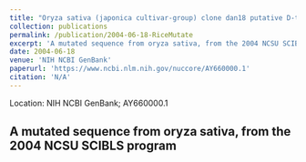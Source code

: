 ```yaml
---
title: "Oryza sativa (japonica cultivar-group) clone dan18 putative D-type cyclin gene, partial cds."
collection: publications
permalink: /publication/2004-06-18-RiceMutate
excerpt: 'A mutated sequence from oryza sativa, from the 2004 NCSU SCIBLS program'
date: 2004-06-18
venue: 'NIH NCBI GenBank'
paperurl: 'https://www.ncbi.nlm.nih.gov/nuccore/AY660000.1'
citation: 'N/A'
---
```

Location: NIH NCBI GenBank; AY660000.1
 
A mutated sequence from oryza sativa, from the 2004 NCSU SCIBLS program
---
